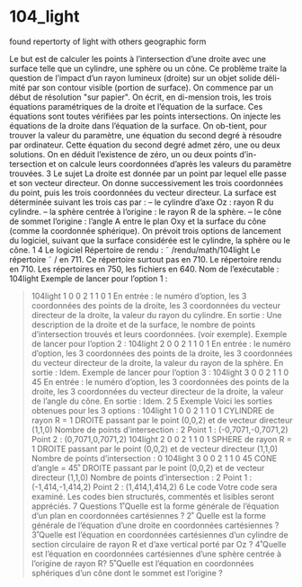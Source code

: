 104_light
=========

found repertorty of light with others  geographic form


Le but est de calculer les points à l’intersection d’une droite avec une
surface telle que un cylindre, une sphère ou un cône. Ce problème traite la
question de l’impact d’un rayon lumineux (droite) sur un objet solide déli-mité par son contour visible (portion de surface).
On commence par un début de résolution "sur papier". On écrit, en di-mension trois, les trois équations paramétriques de la droite et l’équation de
la surface. Ces équations sont toutes vérifiées par les points intersections.
On injecte les équations de la droite dans l’équation de la surface. On ob-tient, pour trouver la valeur du paramètre, une équation du second degré
à résoudre par ordinateur. Cette équation du second degré admet zéro, une
ou deux solutions. On en déduit l’existence de zéro, un ou deux points d’in-tersection et on calcule leurs coordonnées d’après les valeurs du paramètre
trouvées.
3 Le sujet
La droite est donnée par un point par lequel elle passe et son vecteur
directeur. On donne successivement les trois coordonnées du point, puis les
trois coordonnées du vecteur directeur.
La surface est déterminée suivant les trois cas par :
– le cylindre d’axe Oz : rayon R du cylindre.
– la sphère centrée à l’origine : le rayon R de la sphère.
– le cône de sommet l’origine : l’angle A entre le plan Oxy et la surface
du cône (comme la coordonnée sphérique).
On prévoit trois options de lancement du logiciel, suivant que la surface
considérée est le cylindre, la sphère ou le cône.
1
4 Le logiciel
Répertoire de rendu :
˜
/rendu/math/104light
Le répertoire
˜
/ en 711. Ce répertoire surtout pas en 710.
Le répertoire rendu en 710.
Les répertoires en 750, les fichiers en 640.
Nom de l’exécutable : 104light
Exemple de lancer pour l’option 1 :
> 104light 1 0 0 2 1 1 0 1
En entrée : le numéro d’option, les 3 coordonnées des points de la droite,
les 3 coordonnées du vecteur directeur de la droite, la valeur du rayon du
cylindre.
En sortie : Une description de la droite et de la surface, le nombre de points
d’intersection trouvés et leurs coordonnées. (voir exemple).
Exemple de lancer pour l’option 2 :
> 104light 2 0 0 2 1 1 0 1
En entrée : le numéro d’option, les 3 coordonnées des points de la droite,
les 3 coordonnées du vecteur directeur de la droite, la valeur du rayon de la
sphère.
En sortie : Idem.
Exemple de lancer pour l’option 3 :
> 104light 3 0 0 2 1 1 0 45
En entrée : le numéro d’option, les 3 coordonnées des points de la droite, les
3 coordonnées du vecteur directeur de la droite, la valeur de l’angle du cône.
En sortie : Idem.
2
5 Exemple
Voici les sorties obtenues pour les 3 options :
> 104light 1 0 0 2 1 1 0 1
CYLINDRE de rayon R = 1
DROITE passant par le point (0,0,2) et de vecteur directeur (1,1,0)
Nombre de points d’intersection : 2
Point 1 : (-0,7071,-0,7071,2)
Point 2 : (0,7071,0,7071,2)
> 104light 2 0 0 2 1 1 0 1
SPHERE de rayon R = 1
DROITE passant par le point (0,0,2) et de vecteur directeur (1,1,0)
Nombre de points d’intersection : 0
> 104light 3 0 0 2 1 1 0 45
CONE d’angle = 45˚
DROITE passant par le point (0,0,2) et de vecteur directeur (1,1,0)
Nombre de points d’intersection : 2
Point 1 : (-1,414,-1,414,2)
Point 2 : (1,414,1,414,2)
6 Le code
Votre code sera examiné. Les codes bien structurés, commentés et lisibles
seront appréciés.
7 Questions
1˚Quelle est la forme générale de l’équation d’un plan en coordonnées
cartésiennes ?
2˚ Quelle est la forme générale de l’équation d’une droite en coordonnées
cartésiennes ?
3˚Quelle est l’équation en coordonnées cartésiennes d’un cylindre de section
circulaire de rayon R et d’axe vertical porté par Oz ?
4˚Quelle est l’équation en coordonnées cartésiennes d’une sphère centrée à
l’origine de rayon R?
5˚Quelle est l’équation en coordonnées sphériques d’un cône dont le sommet
est l’origine ?
